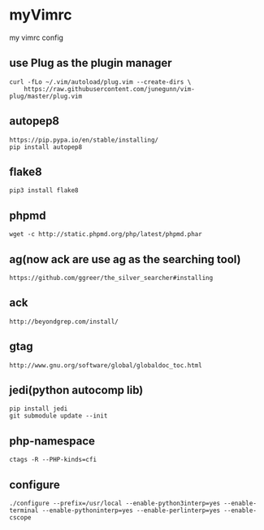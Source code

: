 # myVimrc
my vimrc config

## use Plug as the plugin manager
```
curl -fLo ~/.vim/autoload/plug.vim --create-dirs \
    https://raw.githubusercontent.com/junegunn/vim-plug/master/plug.vim
```
## autopep8
```
https://pip.pypa.io/en/stable/installing/
pip install autopep8
```
## flake8
```
pip3 install flake8
```
## phpmd
```
wget -c http://static.phpmd.org/php/latest/phpmd.phar
```
## ag(now ack are use ag as the searching tool)
```
https://github.com/ggreer/the_silver_searcher#installing
```
## ack
```
http://beyondgrep.com/install/
```
## gtag
```
http://www.gnu.org/software/global/globaldoc_toc.html
```
## jedi(python autocomp lib)
```
pip install jedi
git submodule update --init
```
## php-namespace
```
ctags -R --PHP-kinds=cfi
```

## configure
```
./configure --prefix=/usr/local --enable-python3interp=yes --enable-terminal --enable-pythoninterp=yes --enable-perlinterp=yes --enable-cscope
```
